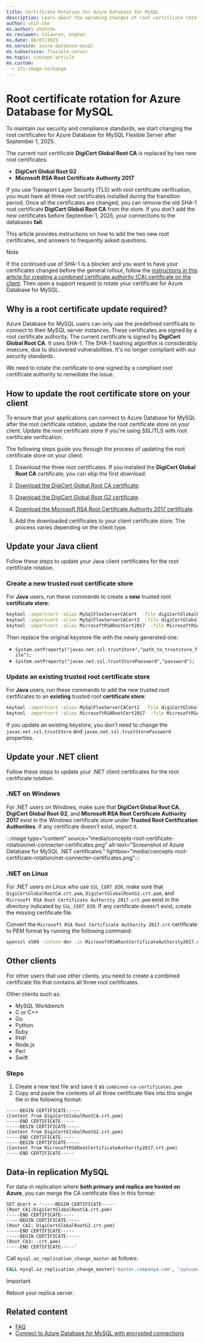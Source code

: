 ```yaml
---
title: Certificate Rotation for Azure Database for MySQL
description: Learn about the upcoming changes of root certificate rotation that affects Azure Database for MySQL.
author: shih-che
ms.author: shihche
ms.reviewer: talawren, maghan
ms.date: 08/07/2025
ms.service: azure-database-mysql
ms.subservice: flexible-server
ms.topic: concept-article
ms.custom:
  - sfi-image-nochange
---
```


# Root certificate rotation for Azure Database for MySQL

To maintain our security and compliance standards, we start changing the root certificates for Azure Database for MySQL Flexible Server after September 1, 2025.

The current root certificate **DigiCert Global Root CA** is replaced by two new root certificates:

- **DigiCert Global Root G2**
- **Microsoft RSA Root Certificate Authority 2017**

If you use Transport Layer Security (TLS) with root certificate verification, you must have all three root certificates installed during the transition period. Once all the certificates are changed, you can remove the old SHA-1 root certificate **DigiCert Global Root CA** from the store. If you don't add the new certificates before September 1, 2025, your connections to the databases **fail**.

This article provides instructions on how to add the two new root certificates, and answers to frequently asked questions.

> [!NOTE]  
> If the continued use of SHA-1 is a blocker and you want to have your certificates changed before the general rollout, follow the [instructions in this article for creating a combined certificate authority (CA) certificate on the client](#how-to-update-the-root-certificate-store-on-your-client). Then open a support request to rotate your certificate for Azure Database for MySQL.

## Why is a root certificate update required?

Azure Database for MySQL users can only use the predefined certificate to connect to their MySQL server instances. These certificates are signed by a root certificate authority. The current certificate is signed by **DigiCert Global Root CA**. It uses SHA-1. The SHA-1 hashing algorithm is considerably insecure, due to discovered vulnerabilities. It's no longer compliant with our security standards.

We need to rotate the certificate to one signed by a compliant root certificate authority to remediate the issue.

## How to update the root certificate store on your client

To ensure that your applications can connect to Azure Database for MySQL after the root certificate rotation, update the root certificate store on your client. Update the root certificate store if you're using SSL/TLS with root certificate verification.

The following steps guide you through the process of updating the root certificate store on your client:

1. Download the three root certificates. If you installed the **DigiCert Global Root CA** certificate, you can skip the first download:

  1. [Download the DigiCert Global Root CA certificate](https://cacerts.digicert.com/DigiCertGlobalRootCA.crt.pem).

  1. [Download the DigiCert Global Root G2 certificate](https://cacerts.digicert.com/DigiCertGlobalRootG2.crt.pem).

  1. [Download the Microsoft RSA Root Certificate Authority 2017 certificate](https://www.microsoft.com/pkiops/certs/Microsoft%20RSA%20Root%20Certificate%20Authority%202017.crt).

1. Add the downloaded certificates to your client certificate store. The process varies depending on the client type.

## Update your Java client

Follow these steps to update your Java client certificates for the root certificate rotation.

### Create a new trusted root certificate store

For **Java** users, run these commands to create a **new** trusted root **certificate store**:

```bash
keytool -importcert -alias MySqlFlexServerCACert  -file digiCertGlobalRootCA.crt.pem  -keystore truststore -storepass password -noprompt
keytool -importcert -alias MySqlFlexServerCACert2  -file digiCertGlobalRootG2.crt.pem -keystore truststore -storepass password -noprompt
keytool -importcert -alias MicrosoftRSARootCert2017  -file MicrosoftRSARootCertificateAuthority2017.crt -keystore truststore -storepass password -noprompt
```

Then replace the original keystore file with the newly generated one:

- `System.setProperty("javax.net.ssl.trustStore","path_to_truststore_file");`
- `System.setProperty("javax.net.ssl.trustStorePassword","password");`

### Update an existing trusted root certificate store

For **Java** users, run these commands to add the new trusted root certificates to an **existing** trusted root **certificate store**:

```bash
keytool -importcert -alias MySqlFlexServerCACert2  -file digiCertGlobalRootG2.crt.pem -keystore truststore -storepass password -noprompt
keytool -importcert -alias MicrosoftRSARootCert2017  -file MicrosoftRSARootCertificateAuthority2017.crt -keystore truststore -storepass password -noprompt
```

If you update an existing keystore, you don't need to change the `javax.net.ssl.trustStore` and `javax.net.ssl.trustStorePassword` properties.

## Update your .NET client

Follow these steps to update your .NET client certificates for the root certificate rotation.

### .NET on Windows

For .NET users on Windows, make sure that **DigiCert Global Root CA**, **DigiCert Global Root G2**, and **Microsoft RSA Root Certificate Authority 2017** exist in the Windows certificate store under **Trusted Root Certification Authorities**. If any certificate doesn't exist, import it.

:::image type="content" source="media/concepts-root-certificate-rotation/net-connecter-certificates.png" alt-text="Screenshot of Azure Database for MySQL .NET certificates." lightbox="media/concepts-root-certificate-rotation/net-connecter-certificates.png":::

### .NET on Linux

For .NET users on Linux who use `SSL_CERT_DIR`, make sure that `DigiCertGlobalRootCA.crt.pem`, `DigiCertGlobalRootG2.crt.pem`, and `Microsoft RSA Root Certificate Authority 2017.crt.pem` exist in the directory indicated by `SSL_CERT_DIR`. If any certificate doesn't exist, create the missing certificate file.

Convert the `Microsoft RSA Root Certificate Authority 2017.crt` certificate to PEM format by running the following command:

```bash
openssl x509 -inform der -in MicrosoftRSARootCertificateAuthority2017.crt -out MicrosoftRSARootCertificateAuthority2017.crt.pem
```

## Other clients

For other users that use other clients, you need to create a combined certificate file that contains all three root certificates.

Other clients such as:

- MySQL Workbench
- C or C++
- Go
- Python
- Ruby
- PHP
- Node.js
- Perl
- Swift

### Steps

1. Create a new text file and save it as `combined-ca-certificates.pem`
1. Copy and paste the contents of all three certificate files into this single file in the following format:

```output
-----BEGIN CERTIFICATE-----
(Content from DigiCertGlobalRootCA.crt.pem)
-----END CERTIFICATE-----
-----BEGIN CERTIFICATE-----
(Content from DigiCertGlobalRootG2.crt.pem)
-----END CERTIFICATE-----
-----BEGIN CERTIFICATE-----
(Content from MicrosoftRSARootCertificateAuthority2017.crt.pem)
-----END CERTIFICATE-----
```

## Data-in replication MySQL

For data-in replication where **both primary and replica are hosted on Azure**, you can merge the CA certificate files in this format:

```output
SET @cert = '-----BEGIN CERTIFICATE-----
(Root CA1:DigiCertGlobalRootCA.crt.pem)
-----END CERTIFICATE-----
-----BEGIN CERTIFICATE-----
(Root CA2: DigiCertGlobalRootG2.crt.pem)
-----END CERTIFICATE-----
-----BEGIN CERTIFICATE-----
(Root CA3: .crt.pem)
-----END CERTIFICATE-----'
```

Call `mysql.az_replication_change_master` as follows:

```sql
CALL mysql.az_replication_change_master('master.companya.com', 'syncuser', 'P@ssword!', 3306, 'mysql-bin.000002', 120, @cert);
```

> [!IMPORTANT]  
> Reboot your replica server.

## Related content

- [FAQ](concepts-root-certificate-rotation-faq.md)
- [Connect to Azure Database for MySQL with encrypted connections](how-to-connect-tls-ssl.md)
